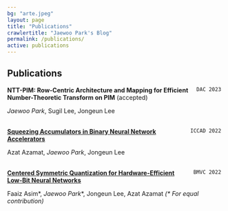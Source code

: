 ```yaml
---
bg: "arte.jpeg"
layout: page
title: "Publications"
crawlertitle: "Jaewoo Park's Blog"
permalink: /publications/
active: publications
---
```


## Publications

<div style="float: right"> <code> DAC 2023 </code> </div> 

__NTT-PIM: Row-Centric Architecture and Mapping for Efficient Number-Theoretic Transform on PIM__ (accepted) 


*Jaewoo Park*, Sugil Lee, Jongeun Lee
<br/>
<br/>


<div style="float: right"> <code> ICCAD 2022 </code> </div> 

__[Squeezing Accumulators in Binary Neural Network Accelerators](https://dl.acm.org/doi/10.1145/3508352.3549418)__ 


Azat Azamat, *Jaewoo Park*, Jongeun Lee
<br/>
<br/>


<div style="float: right"> <code> BMVC 2022 </code> </div> 

__[Centered Symmetric Quantization for Hardware-Efficient Low-Bit Neural Networks](https://bmvc2022.mpi-inf.mpg.de/0538.pdf)__ 


Faaiz Asim\*, *Jaewoo Park*\*,  Jongeun Lee, Azat Azamat    *(\* For equal contribution)*
<br/>
<br/>